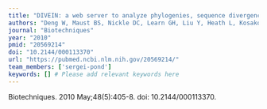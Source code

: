 ```yaml
---
title: "DIVEIN: a web server to analyze phylogenies, sequence divergence, diversity, and informative sites"
authors: "Deng W, Maust BS, Nickle DC, Learn GH, Liu Y, Heath L, Kosakovsky Pond SL, Mullins JI."
journal: "Biotechniques"
year: "2010"
pmid: "20569214"
doi: "10.2144/000113370"
url: "https://pubmed.ncbi.nlm.nih.gov/20569214/"
team_members: ['sergei-pond']
keywords: [] # Please add relevant keywords here
---
```

Biotechniques. 2010 May;48(5):405-8. doi: 10.2144/000113370.